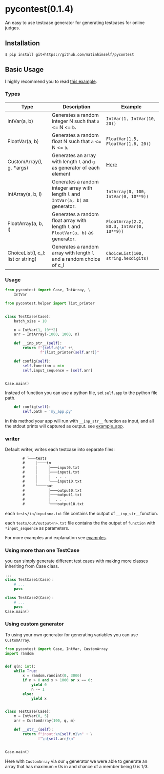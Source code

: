 # pycontest(0.1.4)

An easy to use testcase generator for generating testcases for online judges.

## Installation

`$ pip install git+https://github.com/matinhimself/pycontest`


## Basic Usage
I highly recommend you to read [this example](https://github.com/matinhimself/pycontest/blob/main/examples/complete_usage.py). 

### Types

| Type |  Description | Example |
| - | - | - |
| IntVar(a, b)| Generates a random integer N such that `a` <= N <= `b`.| `IntVar(1, IntVar(10, 20))` |
| FloatVar(a, b) |  Generates a random float N such that `a` <= N <= `b`.| `FloatVar(1.5, FloatVar(1.6, 20))`  | 
| CustomArray(l, g, *args) | Generates an array with length `l` and `g` as generator of each element | [Here]( #using-custom-generator) |
|IntArray(a, b, l)|Generates a random integer array with length `l` and `IntVar(a, b)` as generator.|`IntArray(0, 100, IntVar(0, 10**9))`|
|FloatArray(a, b, l)|Generates a random float array with length `l` and `FloatVar(a, b)` as generator.|`FloatArray(2.2, 80.3, IntVar(0, 10**9))`|
|ChoiceList(l, c_l: list or string)|Generates a random array with length `l` and a random choice of c_l |`ChoiceList(100, string.hexdigits)`|

### Usage
```python
from pycontest import Case, IntArray, \
    IntVar

from pycontest.helper import list_printer


class TestCase(Case):
    batch_size = 10

    n = IntVar(1, 10**2)
    arr = IntArray(-1000, 1000, n)

    def __inp_str__(self):
        return f"{self.n}\n" +\
                f"{list_printer(self.arr)}"

    def config(self):
        self.function = min
        self.input_sequence = [self.arr]


Case.main()
```

Instead of function you can use a python file, set `self.app` to the python file path.

```python
    def config(self):
        self.path = 'my_app.py'
```

in this method your app will run with `__inp_str__` function as input, and all the stdout prints will captured as output.
see [example_app](https://github.com/matinhimself/pycontest/blob/main/examples/example_app.py).

### writer

Default writer, writes each testcase into separate files:

```txt
        # └───tests
        #     ├────in
        #     │     ├───input0.txt
        #     │     ├───input1.txt
        #     │     │  . . .
        #     │     └───input10.txt
        #     └────out
        #           ├───output0.txt
        #           ├───output1.txt
        #           │  . . .
        #           └───output10.txt
```

each `tests/in/input<n>.txt` file contains the output of `__inp_str__`function.

each `tests/out/output<n>.txt` file contains the the output of `function` with `*input_sequence` as parameters.

For more examples and explanation see [examples](https://github.com/matinhimself/pycontest/tree/main/examples).

### Using more than one TestCase

you can simply generate different test cases with making more classes inheriting from Case class.

```python
...
class TestCase1(Case):
    # ...
    pass

class TestCase2(Case):
    # ...
    pass
Case.main()
```

### Using custom generator

To using your own generator for generating variables you can use `CustomArray`.

```python
from pycontest import Case, IntVar, CustomArray
import random


def q(n: int):
    while True:
        x = random.randint(0, 3000)
        if n > 0 and x > 1000 or x == 0:
            yield 0
            n -= 1
        else:
            yield x


class TestCase(Case):
    m = IntVar(0, 5)
    arr = CustomArray(100, q, m)

    def __str__(self):
        return f"input:\n{self.m}\n" + \
               f"\n{self.arr}\n"


Case.main()

```

Here with `CustomArray` via our `q` generator we were able to generate an array that has maximum `m` 0s in and chance of a member being 0 is 1/3.
